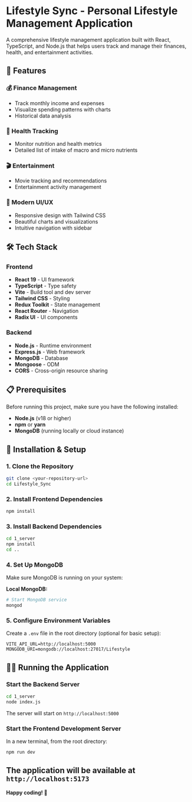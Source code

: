 # Lifestyle Sync - Personal Lifestyle Management Application

A comprehensive lifestyle management application built with React, TypeScript, and Node.js that helps users track and manage their finances, health, and entertainment activities.

## 🚀 Features

### 💰 Finance Management
- Track monthly income and expenses
- Visualize spending patterns with charts
- Historical data analysis

### 🏥 Health Tracking
- Monitor nutrition and health metrics
- Detailed list of intake of macro and micro nutrients

### 🎬 Entertainment
- Movie tracking and recommendations
- Entertainment activity management

### 🎨 Modern UI/UX
- Responsive design with Tailwind CSS
- Beautiful charts and visualizations
- Intuitive navigation with sidebar

## 🛠️ Tech Stack

### Frontend
- **React 19** - UI framework
- **TypeScript** - Type safety
- **Vite** - Build tool and dev server
- **Tailwind CSS** - Styling
- **Redux Toolkit** - State management
- **React Router** - Navigation
- **Radix UI** - UI components

### Backend
- **Node.js** - Runtime environment
- **Express.js** - Web framework
- **MongoDB** - Database
- **Mongoose** - ODM
- **CORS** - Cross-origin resource sharing

## 📋 Prerequisites

Before running this project, make sure you have the following installed:

- **Node.js** (v18 or higher)
- **npm** or **yarn**
- **MongoDB** (running locally or cloud instance)

## 🚀 Installation & Setup

### 1. Clone the Repository

```bash
git clone <your-repository-url>
cd Lifestyle_Sync
```

### 2. Install Frontend Dependencies

```bash
npm install
```

### 3. Install Backend Dependencies

```bash
cd 1_server
npm install
cd ..
```

### 4. Set Up MongoDB

Make sure MongoDB is running on your system:

**Local MongoDB:**
```bash
# Start MongoDB service
mongod
```

### 5. Configure Environment Variables

Create a `.env` file in the root directory (optional for basic setup):

```env
VITE_API_URL=http://localhost:5000
MONGODB_URI=mongodb://localhost:27017/Lifestyle
```

## 🏃‍♂️ Running the Application

### Start the Backend Server

```bash
cd 1_server
node index.js
```

The server will start on `http://localhost:5000`

### Start the Frontend Development Server

In a new terminal, from the root directory:

```bash
npm run dev
```

The application will be available at `http://localhost:5173`
---

**Happy coding! 🎉**
